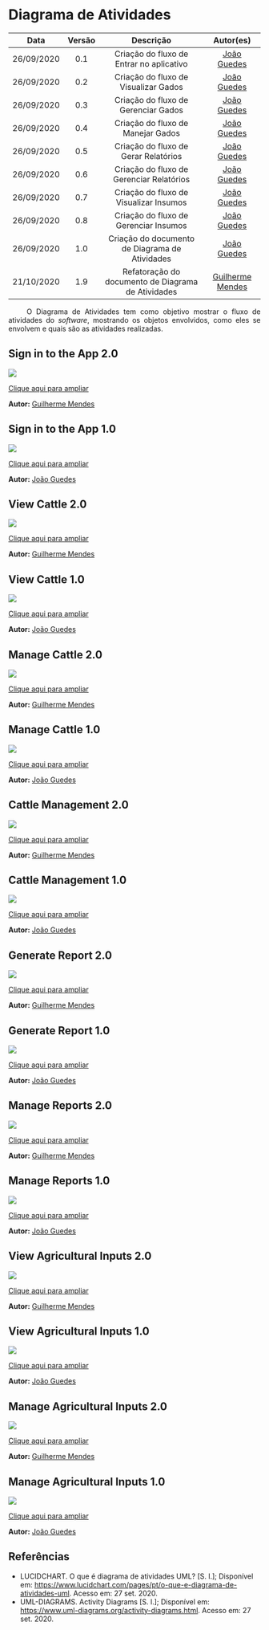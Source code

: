 # Diagrama de Atividades

|    Data    | Versão |                Descrição                |                     Autor(es)                     |
| :--------: | :----: | :-------------------------------------: | :-------------------------------------------: |
| 26/09/2020 |  0.1   | Criação do fluxo de Entrar no aplicativo | [João Guedes](https://github.com/sudjoao) |
| 26/09/2020 |  0.2   | Criação do fluxo de Visualizar Gados | [João Guedes](https://github.com/sudjoao) |
| 26/09/2020 |  0.3   | Criação do fluxo de Gerenciar Gados | [João Guedes](https://github.com/sudjoao) |
| 26/09/2020 |  0.4   | Criação do fluxo de Manejar Gados  | [João Guedes](https://github.com/sudjoao) |
| 26/09/2020 |  0.5   | Criação do fluxo de Gerar Relatórios  | [João Guedes](https://github.com/sudjoao) |
| 26/09/2020 |  0.6   | Criação do fluxo de Gerenciar Relatórios  | [João Guedes](https://github.com/sudjoao) |
| 26/09/2020 |  0.7   | Criação do fluxo de Visualizar Insumos  | [João Guedes](https://github.com/sudjoao) |
| 26/09/2020 |  0.8   | Criação do fluxo de Gerenciar Insumos  | [João Guedes](https://github.com/sudjoao) |
| 26/09/2020 |  1.0   | Criação do documento de Diagrama de Atividades | [João Guedes](https://github.com/sudjoao) |
| 21/10/2020 |  1.9   | Refatoração do documento de Diagrama de Atividades | [Guilherme Mendes](https://github.com/guilherme-mendes) |


<p align="justify"> &emsp;&emsp; O Diagrama de Atividades tem como objetivo mostrar o fluxo de atividades do <i>software</i>, mostrando os objetos envolvidos, como eles se envolvem e quais são as atividades realizadas. </p>


## Sign in to the App 2.0

<img src="https://user-images.githubusercontent.com/37874689/96776708-c2a1d880-13bf-11eb-9c70-8fb8658570b3.png">

<a href="https://user-images.githubusercontent.com/37874689/96776708-c2a1d880-13bf-11eb-9c70-8fb8658570b3.png"> Clique aqui para ampliar</a>

**Autor:** [Guilherme Mendes](https://github.com/guilherme-mendes)

## Sign in to the App 1.0

<img src="https://user-images.githubusercontent.com/46005310/94374663-22b89e00-00e4-11eb-83c9-970a9ab38b2e.png">

<a href="https://user-images.githubusercontent.com/46005310/94374663-22b89e00-00e4-11eb-83c9-970a9ab38b2e.png"> Clique aqui para ampliar</a>

**Autor:** [João Guedes](https://github.com/sudjoao)


## View Cattle 2.0

<img src="https://user-images.githubusercontent.com/37874689/96777604-e7e31680-13c0-11eb-934b-339544250604.png">

<a href="https://user-images.githubusercontent.com/37874689/96777604-e7e31680-13c0-11eb-934b-339544250604.png"> Clique aqui para ampliar</a>

**Autor:** [Guilherme Mendes](https://github.com/guilherme-mendes)

## View Cattle 1.0

<img src="https://user-images.githubusercontent.com/46005310/94374660-22200780-00e4-11eb-8e8b-6170b45cfd3b.png">

<a href="https://user-images.githubusercontent.com/46005310/94374660-22200780-00e4-11eb-8e8b-6170b45cfd3b.png"> Clique aqui para ampliar</a>

**Autor:** [João Guedes](https://github.com/sudjoao)

## Manage Cattle 2.0

<img src="https://user-images.githubusercontent.com/37874689/96777859-414b4580-13c1-11eb-9b62-8be533bf0b9b.png">

<a href="https://user-images.githubusercontent.com/37874689/96777859-414b4580-13c1-11eb-9b62-8be533bf0b9b.png"> Clique aqui para ampliar</a>

**Autor:** [Guilherme Mendes](https://github.com/guilherme-mendes)

## Manage Cattle 1.0

<img src="https://user-images.githubusercontent.com/46005310/94374653-1fbdad80-00e4-11eb-9513-9a22a7c8cf62.png">

<a href="https://user-images.githubusercontent.com/46005310/94374653-1fbdad80-00e4-11eb-9513-9a22a7c8cf62.png"> Clique aqui para ampliar</a>

**Autor:** [João Guedes](https://github.com/sudjoao)

## Cattle Management 2.0

<img src="https://user-images.githubusercontent.com/37874689/96778104-8d968580-13c1-11eb-9672-19619ffc3c43.png">

<a href="https://user-images.githubusercontent.com/37874689/96778104-8d968580-13c1-11eb-9672-19619ffc3c43.png"> Clique aqui para ampliar</a>

**Autor:** [Guilherme Mendes](https://github.com/guilherme-mendes)

## Cattle Management 1.0

<img src="https://user-images.githubusercontent.com/46005310/94374657-20eeda80-00e4-11eb-97ef-23d95bed6480.png">

<a href="https://user-images.githubusercontent.com/46005310/94374657-20eeda80-00e4-11eb-97ef-23d95bed6480.png"> Clique aqui para ampliar</a>

**Autor:** [João Guedes](https://github.com/sudjoao)

## Generate Report 2.0

<img src="https://user-images.githubusercontent.com/37874689/96778345-f54cd080-13c1-11eb-8bff-815f35daec7c.png">

<a href="https://user-images.githubusercontent.com/37874689/96778345-f54cd080-13c1-11eb-8bff-815f35daec7c.png"> Clique aqui para ampliar</a>

**Autor:** [Guilherme Mendes](https://github.com/guilherme-mendes)

## Generate Report 1.0

<img src="https://user-images.githubusercontent.com/46005310/94374659-22200780-00e4-11eb-95ef-47c8dd35344b.png">

<a href="https://user-images.githubusercontent.com/46005310/94374659-22200780-00e4-11eb-95ef-47c8dd35344b.png"> Clique aqui para ampliar</a>

**Autor:** [João Guedes](https://github.com/sudjoao)

## Manage Reports 2.0

<img src="https://user-images.githubusercontent.com/37874689/96785188-d7cd3600-13c4-11eb-8cad-f779bb76ddfd.png">

<a href="https://user-images.githubusercontent.com/37874689/96785188-d7cd3600-13c4-11eb-8cad-f779bb76ddfd.png"> Clique aqui para ampliar</a>

**Autor:** [Guilherme Mendes](https://github.com/guilherme-mendes)

## Manage Reports 1.0

<img src="https://user-images.githubusercontent.com/46005310/94374658-21877100-00e4-11eb-8f05-5be3bf9e61a4.png">

<a href="https://user-images.githubusercontent.com/46005310/94374658-21877100-00e4-11eb-8f05-5be3bf9e61a4.png"> Clique aqui para ampliar</a>

**Autor:** [João Guedes](https://github.com/sudjoao)


## View Agricultural Inputs 2.0

<img src="https://user-images.githubusercontent.com/37874689/96778633-55437700-13c2-11eb-86a0-6abe8ea12ea9.png">

<a href="https://user-images.githubusercontent.com/37874689/96778633-55437700-13c2-11eb-86a0-6abe8ea12ea9.png"> Clique aqui para ampliar</a>

**Autor:** [Guilherme Mendes](https://github.com/guilherme-mendes)

## View Agricultural Inputs 1.0

<img src="https://user-images.githubusercontent.com/46005310/94374662-22b89e00-00e4-11eb-814c-5782771bad95.png">

<a href="https://user-images.githubusercontent.com/46005310/94374662-22b89e00-00e4-11eb-814c-5782771bad95.png"> Clique aqui para ampliar</a>

**Autor:** [João Guedes](https://github.com/sudjoao)

## Manage Agricultural Inputs 2.0

<img src="https://user-images.githubusercontent.com/37874689/96778791-84f27f00-13c2-11eb-9649-a9f404efff68.png">

<a href="https://user-images.githubusercontent.com/37874689/96778791-84f27f00-13c2-11eb-9649-a9f404efff68.png"> Clique aqui para ampliar</a>

**Autor:** [Guilherme Mendes](https://github.com/guilherme-mendes)

## Manage Agricultural Inputs 1.0

<img src="https://user-images.githubusercontent.com/46005310/94374656-20eeda80-00e4-11eb-9154-9fc846d260b4.png">

<a href="https://user-images.githubusercontent.com/46005310/94374656-20eeda80-00e4-11eb-9154-9fc846d260b4.png"> Clique aqui para ampliar</a>

**Autor:** [João Guedes](https://github.com/sudjoao)

## Referências
* LUCIDCHART. O que é diagrama de atividades UML? [S. l.]; Disponível em: <https://www.lucidchart.com/pages/pt/o-que-e-diagrama-de-atividades-uml>. Acesso em: 27 set. 2020.
* UML-DIAGRAMS. Activity Diagrams [S. l.]; Disponível em: <https://www.uml-diagrams.org/activity-diagrams.html>. Acesso em: 27 set. 2020.
